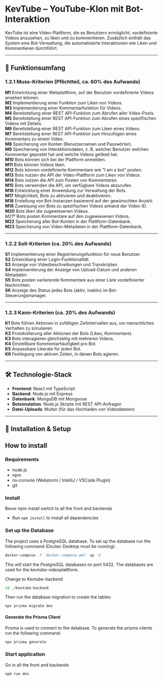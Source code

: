 # KevTube – YouTube-Klon mit Bot-Interaktion

KevTube ist eine Video-Plattform, die es Benutzern ermöglicht, vordefinierte Videos anzusehen, zu liken und zu kommentieren. Zusätzlich enthält das System eine Bot-Verwaltung, die automatisierte Interaktionen wie Liken und Kommentieren durchführt.

---

## 📌 Funktionsumfang

### 1.2.1 Muss-Kriterien (Pflichtteil, ca. 60% des Aufwands)

 **M1** Entwicklung einer Webplattform, auf der Benutzer vordefinierte Videos ansehen können.  
 **M2** Implementierung einer Funktion zum Liken von Videos.  
 **M3** Implementierung einer Kommentarfunktion für Videos.  
 **M4** Bereitstellung einer REST API-Funktion zum Abrufen aller Video-Posts.  
 **M5** Bereitstellung einer REST API-Funktion zum Abrufen eines spezifischen Videos mit Details.  
 **M6** Bereitstellung einer REST API-Funktion zum Liken eines Videos.  
 **M7** Bereitstellung einer REST API-Funktion zum Hinzufügen eines Kommentars zu einem Video.  
 **M8** Speicherung von Konten (Benutzernamen und Passwörter).  
 **M9** Speicherung von Interaktionsdaten, z. B. welcher Benutzer welchen Kommentar gepostet hat und welche Videos geliked hat.  
 **M10** Bots können sich bei der Plattform anmelden.  
 **M11** Bots können Videos liken.  
 **M12** Bots können vordefinierte Kommentare wie "I am a bot" posten.  
 **M13** Bots nutzen die API der Video-Plattform zum Liken von Videos.  
 **M14** Bots nutzen die API zum Posten von Kommentaren.  
 **M15** Bots verwenden die API, um verfügbare Videos abzurufen.  
 **M16** Entwicklung einer Anwendung zur Verwaltung der Bots.  
 **M17** Möglichkeit, Bots zu aktivieren und deaktivieren.  
 **M18** Erstellung von Bot-Instanzen basierend auf der gewünschten Anzahl.  
 **M19** Zuweisung von Bots zu spezifischen Videos anhand der Video-ID.  
 **M20** Bots liken die zugewiesenen Videos.  
 *M21** Bots posten Kommentare auf den zugewiesenen Videos.  
 **M22** Speicherung aller Bot-Konten in der Plattform-Datenbank.  
 **M23** Speicherung von Video-Metadaten in der Plattform-Datenbank.

---

### 1.2.2 Soll-Kriterien (ca. 20% des Aufwands)

 **S1** Implementierung einer Registrierungsfunktion für neue Benutzer.  
 **S2** Entwicklung einer Login-Funktionalität.  
 **S3** Anzeige von Videobeschreibungen und Transkripten.  
 **S4** Implementierung der Anzeige von Upload-Datum und anderen Metadaten.  
 **S5** Bots posten variierende Kommentare aus einer Liste vordefinierter Nachrichten.  
 **S6** Anzeige des Status jedes Bots (aktiv, inaktiv) im Bot-Steuerungsmanager.

---

### 1.2.3 Kann-Kriterien (ca. 20% des Aufwands)

**K1** Bots führen Aktionen in zufälligen Zeitintervallen aus, um menschliches Verhalten zu simulieren.  
**K2** Protokollierung aller Aktionen der Bots (Likes, Kommentare).  
**K3** Bots interagieren gleichzeitig mit mehreren Videos.  
**K4** Einstellbare Kommentarhäufigkeit pro Bot.  
**K5** Anpassbare Likerate für jeden Bot.  
**K6** Festlegung von aktiven Zeiten, in denen Bots agieren.

---

## 🛠 Technologie-Stack

- **Frontend**: React mit TypeScript
- **Backend**: Node.js mit Express
- **Datenbank**: MongoDB mit Mongoose
- **Botsimulation**: Node.js Skripte mit REST API-Anfragen
- **Datei-Uploads**: Multer (für das Hochladen von Videodateien)

---

## 🔧 Installation & Setup

## How to install

### Requirements

- node.js
- npm
- nx-console (Webstorm / IntelliJ / VSCode Plugin)
- git

### Install

Bevor npm install switch to all the front and backends

- Run `npm install` to install all dependencies

### Set up the Database

The project uses a PostgreSQL database. To set up the database run the following command (Docker Desktop must be running):

```bash
docker-compose -f 'docker.compose.yml' up -d
```

This will start the PostgreSQL databases on port 5432. The databases are used for the kevtube-videoplattform.

Change to Kevtube-backend

```bash
cd ./kevtube-backend
```
Then run the database migration to create the tables:

```bash
npx prisma migrate dev
```

#### Generate the Prisma Client

Prisma is used to connect to the database. To generate the prisma clients run the following command:

```bash
npx prisma generate
```
### Start application

Go in all the front and backends

```bash
npm run dev
```